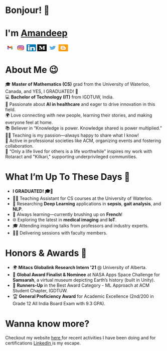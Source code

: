 



# Bonjour! :wave:
# I'm <a href="https://amandeep25.github.io/amysinghwebsite/" > Amandeep </a>


<a href="https://mail.google.com/mail/u/0/?tab=wm#inbox" rel="some text">![This](https://github.com/amandeep25/README.md/blob/main/Gmail-logo%20(1)%20(1).jpg)</a>
<a href="https://www.instagram.com/aman.ka__ur/" rel="some text">![This](https://github.com/amandeep25/README.md/blob/main/insta%20(1).jpg)</a>
<a href="https://www.linkedin.com/in/amandeep-kaur-81b677183/" rel="some text">![This](https://github.com/amandeep25/README.md/blob/main/linkedin%20(1).jpg)</a>
<a href="https://amandeep25900.medium.com/" rel="some text">![This](https://github.com/amandeep25/README.md/blob/main/medium%20(1).jpg)</a>
<a href="https://twitter.com/Amandee15945654" rel="some text">![This](https://github.com/amandeep25/README.md/blob/main/twitter%20(2).jpg)</a>
<a href="https://www.blogger.com/blog/posts/1956956158408443520" rel="some text">![This](https://github.com/amandeep25/README.md/blob/main/blogspot%20(1).jpg)</a>


# About Me :wink:

🎓 **Master of Mathematics (CS)** grad from the University of Waterloo, Canada, and YES, I GRADUATED! 🎉  
💻 **Bachelor of Technology (IT)** from IGDTUW, India.  
🤖 Passionate about **AI in healthcare** and eager to drive innovation in this field.  
🌍 Love connecting with new people, learning their stories, and making everyone feel at home.  
📚 Believer in “Knowledge is power. Knowledge shared is power multiplied.”  
🧑‍🏫 Teaching is my passion—always happy to share what I know!  
🤝 Active in professional societies like ACM, organizing events and fostering collaboration.  
💙 “Only a life lived for others is a life worthwhile” inspires my work with Rotaract and "Kilkari," supporting underprivileged communities.  

# What I’m Up To These Days 🚀

- **I GRADUATED! 🎓🎉**
- 🧑‍🏫 Teaching Assistant for CS courses at the University of Waterloo.  
- 🤖 Researching **Deep Learning** applications in **sepsis**, **gait analysis**, and **NLP**.  
- 🧠 Always learning—currently brushing up on **French**!  
- 🌐 Exploring the latest in **medical imaging** and **IoT**.  
- 🎓 Attending inspiring talks from professors and industry experts.  
- 👩‍🏫 Delivering sessions with faculty members.

# Honors & Awards 🏅

- 🌍 **Mitacs Globalink Research Intern '21** @ University of Alberta.  
- 🚀 **Global Award Finalist & Nominee** at NASA Apps Space Challenge for **Samsarah**, a virtual museum depicting Earth’s history (built in Unity).  
- 🥈 **Runners-Up** in the Best Award Category - ML Approach at ACM Student Chapter, IGDTUW.  
- 🏆 **General Proficiency Award** for Academic Excellence (2nd/200 in Grade 12 All India Board Exam with 9.3 GPA).



# Wanna know more? 
Checkout my website <a href = "https://amandeep25.github.io/amysinghwebsite/"> here </a> for recent activities I have been doing and for certifications <a href = "https://www.linkedin.com/in/amandeep-kaur-81b677183/"> LinkedIn </a> is my escape.
